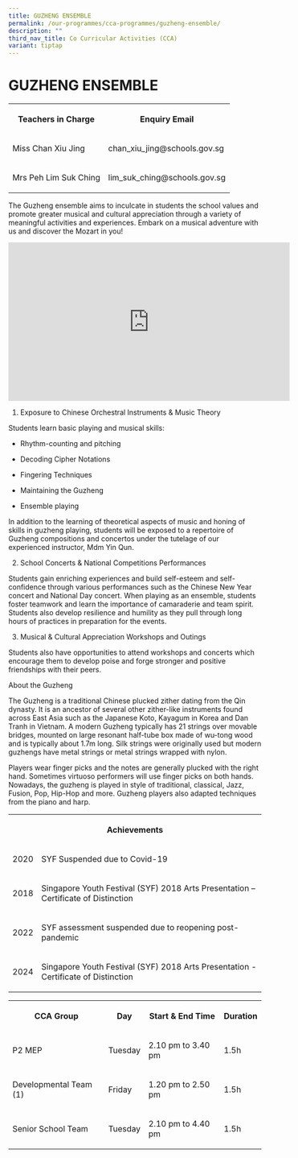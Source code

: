 ```yaml
---
title: GUZHENG ENSEMBLE
permalink: /our-programmes/cca-programmes/guzheng-ensemble/
description: ""
third_nav_title: Co Curricular Activities (CCA)
variant: tiptap
---
```

<h1><strong>GUZHENG ENSEMBLE</strong></h1>
<table style="minWidth: 50px">
<colgroup>
<col>
<col>
</colgroup>
<tbody>
<tr>
<th rowspan="1" colspan="1">
<p>Teachers in Charge</p>
</th>
<th rowspan="1" colspan="1">
<p>Enquiry Email</p>
</th>
</tr>
<tr>
<td rowspan="1" colspan="1">
<p>Miss Chan Xiu Jing</p>
</td>
<td rowspan="1" colspan="1">
<p>chan_xiu_jing@schools.gov.sg</p>
</td>
</tr>
<tr>
<td rowspan="1" colspan="1">
<p>Mrs Peh Lim Suk Ching</p>
</td>
<td rowspan="1" colspan="1">
<p>lim_suk_ching@schools.gov.sg</p>
</td>
</tr>
</tbody>
</table>
<p>The Guzheng ensemble aims to inculcate in students the school values and
promote greater musical and cultural appreciation through a variety of
meaningful activities and experiences. Embark on a musical adventure with
us and discover the Mozart in you!</p>
<div class="iframe-wrapper">
<iframe height="315" width="560" allowfullscreen="true" frameborder="0" src="https://www.youtube.com/embed/P4MeOI3jHw8"></iframe>
</div>
<ol data-tight="true" class="tight">
<li>
<p>Exposure to Chinese Orchestral Instruments &amp; Music Theory</p>
</li>
</ol>
<p>Students learn basic playing and musical skills:</p>
<ul data-tight="true" class="tight">
<li>
<p>Rhythm-counting and pitching</p>
</li>
<li>
<p>Decoding Cipher Notations</p>
</li>
<li>
<p>Fingering Techniques</p>
</li>
<li>
<p>Maintaining the Guzheng</p>
</li>
<li>
<p>Ensemble playing</p>
</li>
</ul>
<p>In addition to the learning of theoretical aspects of music and honing
of skills in guzheng playing, students will be exposed to a repertoire
of Guzheng compositions and concertos under the tutelage of our experienced
instructor, Mdm Yin Qun.</p>
<ol start="2" data-tight="true" class="tight">
<li>
<p>School Concerts &amp; National Competitions Performances</p>
</li>
</ol>
<p>Students gain enriching experiences and build self-esteem and self-confidence
through various performances such as the Chinese New Year concert and National
Day concert. When playing as an ensemble, students foster teamwork and
learn the importance of camaraderie and team spirit. Students also develop
resilience and humility as they pull through long hours of practices in
preparation for the events.</p>
<ol start="3" data-tight="true" class="tight">
<li>
<p>Musical &amp; Cultural Appreciation Workshops and Outings</p>
</li>
</ol>
<p>Students also have opportunities to attend workshops and concerts which
encourage them to develop poise and forge stronger and positive friendships
with their peers.</p>
<p>About the Guzheng</p>
<p>The Guzheng is a traditional Chinese plucked zither dating from the Qin
dynasty. It is an ancestor of several other zither-like instruments found
across East Asia such as the Japanese Koto, Kayagum in Korea and Dan Tranh
in Vietnam. A modern Guzheng typically has 21 strings over movable bridges,
mounted on large resonant half-tube box made of wu-tong wood and is typically
about 1.7m long. Silk strings were originally used but modern guzhengs
have metal strings or metal strings wrapped with nylon.</p>
<p>Players wear finger picks and the notes are generally plucked with the
right hand. Sometimes virtuoso performers will use finger picks on both
hands. Nowadays, the guzheng is played in style of traditional, classical,
Jazz, Fusion, Pop, Hip-Hop and more. Guzheng players also adapted techniques
from the piano and harp.</p>
<p></p>
<table style="minWidth: 50px">
<colgroup>
<col>
<col>
</colgroup>
<tbody>
<tr>
<th rowspan="1" colspan="2">
<p><strong>Achievements</strong>
</p>
</th>
</tr>
<tr>
<td rowspan="1" colspan="1">
<p>2020</p>
</td>
<td rowspan="1" colspan="1">
<p>SYF Suspended due to Covid-19</p>
</td>
</tr>
<tr>
<td rowspan="1" colspan="1">
<p>2018</p>
</td>
<td rowspan="1" colspan="1">
<p>Singapore Youth Festival (SYF) 2018 Arts Presentation – Certificate of
Distinction</p>
</td>
</tr>
<tr>
<td rowspan="1" colspan="1">
<p>2022</p>
</td>
<td rowspan="1" colspan="1">
<p>SYF assessment suspended due to reopening post-pandemic</p>
</td>
</tr>
<tr>
<td rowspan="1" colspan="1">
<p>2024</p>
</td>
<td rowspan="1" colspan="1">
<p>Singapore Youth Festival (SYF) 2018 Arts Presentation - Certificate of
Distinction</p>
</td>
</tr>
</tbody>
</table>
<table style="minWidth: 100px">
<colgroup>
<col>
<col>
<col>
<col>
</colgroup>
<tbody>
<tr>
<th rowspan="1" colspan="1">
<p>CCA Group</p>
</th>
<th rowspan="1" colspan="1">
<p>Day</p>
</th>
<th rowspan="1" colspan="1">
<p>Start &amp; End Time</p>
</th>
<th rowspan="1" colspan="1">
<p>Duration</p>
</th>
</tr>
<tr>
<td rowspan="1" colspan="1">
<p>P2 MEP</p>
</td>
<td rowspan="1" colspan="1">
<p>Tuesday</p>
</td>
<td rowspan="1" colspan="1">
<p>2.10 pm to 3.40 pm</p>
</td>
<td rowspan="1" colspan="1">
<p>1.5h</p>
</td>
</tr>
<tr>
<td rowspan="1" colspan="1">
<p>Developmental Team (1)</p>
</td>
<td rowspan="1" colspan="1">
<p>Friday</p>
</td>
<td rowspan="1" colspan="1">
<p>1.20 pm to 2.50 pm</p>
</td>
<td rowspan="1" colspan="1">
<p>1.5h</p>
</td>
</tr>
<tr>
<td rowspan="1" colspan="1">
<p>Senior School Team</p>
</td>
<td rowspan="1" colspan="1">
<p>Tuesday</p>
</td>
<td rowspan="1" colspan="1">
<p>2.10 pm to 4.40 pm</p>
</td>
<td rowspan="1" colspan="1">
<p>1.5h</p>
</td>
</tr>
</tbody>
</table>
<p></p>